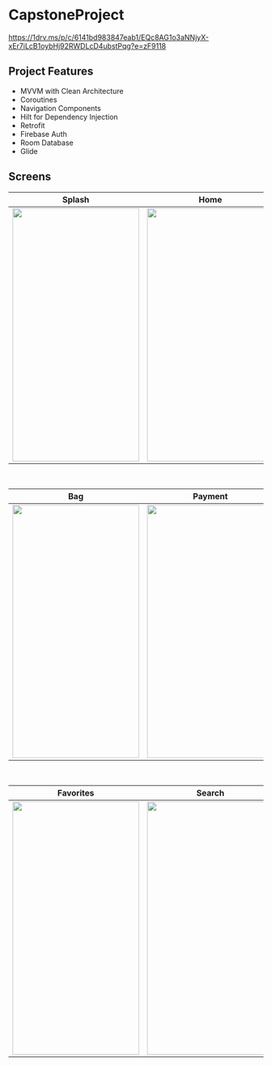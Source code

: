 # CapstoneProject

https://1drv.ms/p/c/6141bd983847eab1/EQc8AG1o3aNNjyX-xEr7iLcB1oybHj92RWDLcD4ubstPqg?e=zF9118

## Project Features
 - MVVM with Clean Architecture
 - Coroutines
 - Navigation Components
 - Hilt for Dependency Injection
 - Retrofit
 - Firebase Auth
 - Room Database
 - Glide

## Screens

| Splash | Home | Detail |
| ------ | ---- | ------ |
|<img src="https://github.com/oren345/CapstoneProject/assets/106547636/92402c56-b5b4-4aa7-8191-fbeb75daa343" width="250" height="500"/>|<img src="https://github.com/oren345/CapstoneProject/assets/106547636/97da59a3-307d-4b14-8e91-965169a7adf6" width="250" height="500"/>|<img src="https://github.com/oren345/CapstoneProject/assets/106547636/42e2182e-74b3-40b1-a7fe-f90d12da7505" width="250" height="500"/>|

</br>

| Bag | Payment | Success |
| --- | ------- | ------- |
|<img src="https://github.com/oren345/CapstoneProject/assets/106547636/d7da5762-aa89-4a0a-928a-6ad4641c0844" width="250" height="500"/>|<img src="https://github.com/oren345/CapstoneProject/assets/106547636/be37bf3b-4373-4de8-938f-02c0790f818f" width="250" height="500"/>|<img src="https://github.com/oren345/CapstoneProject/assets/106547636/7c7bc63e-2239-4450-bbe7-79b36931538e" width="250" height="500"/>|

</br>

| Favorites | Search | SignIn |
| --------- | ------ | ------- |
|<img src="https://github.com/oren345/CapstoneProject/assets/106547636/ac3dc8a8-768f-4a78-a6ee-629e062734e0" width="250" height="500"/>|<img src="https://github.com/oren345/CapstoneProject/assets/106547636/2ac89ae6-dd9d-4dd8-9614-73ce31fab609" width="250" height="500"/>|<img src="https://github.com/oren345/CapstoneProject/assets/106547636/cc0c9658-c2be-45b0-a97d-6d78528bec76" width="250" height="500"/>|
 
